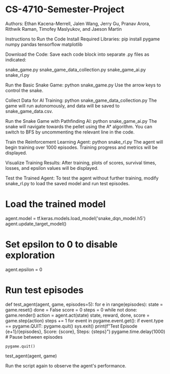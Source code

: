 ﻿# CS-4710-Semester-Project

Authors: Ethan Kacena-Merrell, Jalen Wang, Jerry Gu, Pranav Arora, Rithwik Raman, Timofey Maslyukov, and Jaeson Martin


Instructions to Run the Code
Install Required Libraries:
pip install pygame numpy pandas tensorflow matplotlib

Download the Code:
Save each code block into separate .py files as indicated:

snake_game.py
snake_game_data_collection.py
snake_game_ai.py
snake_rl.py

Run the Basic Snake Game:
python snake_game.py
Use the arrow keys to control the snake.

Collect Data for AI Training:
python snake_game_data_collection.py
The game will run autonomously, and data will be saved to snake_game_data.csv.

Run the Snake Game with Pathfinding AI:
python snake_game_ai.py
The snake will navigate towards the pellet using the A* algorithm. You can switch to BFS by uncommenting the relevant line in the code.

Train the Reinforcement Learning Agent:
python snake_rl.py
The agent will begin training over 1000 episodes. Training progress and metrics will be displayed.

Visualize Training Results:
After training, plots of scores, survival times, losses, and epsilon values will be displayed.

Test the Trained Agent:
To test the agent without further training, modify snake_rl.py to load the saved model and run test episodes.

# Load the trained model
agent.model = tf.keras.models.load_model('snake_dqn_model.h5')
agent.update_target_model()

# Set epsilon to 0 to disable exploration
agent.epsilon = 0

# Run test episodes
def test_agent(agent, game, episodes=5):
    for e in range(episodes):
        state = game.reset()
        done = False
        score = 0
        steps = 0
        while not done:
            game.render()
            action = agent.act(state)
            state, reward, done, score = game.step(action)
            steps += 1
            for event in pygame.event.get():
                if event.type == pygame.QUIT:
                    pygame.quit()
                    sys.exit()
        print(f"Test Episode {e+1}/{episodes}, Score: {score}, Steps: {steps}")
        pygame.time.delay(1000)  # Pause between episodes

    pygame.quit()

test_agent(agent, game)


Run the script again to observe the agent's performance.

